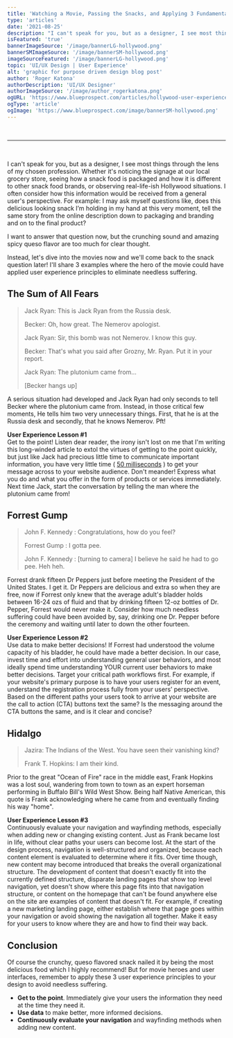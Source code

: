 ```yaml
---
title: 'Watching a Movie, Passing the Snacks, and Applying 3 Fundamental User Experience (UX) Principles'
type: 'articles'
date: '2021-08-25'
description: "I can't speak for you, but as a designer, I see most things through the lens of my chosen profession. "
isFeatured: 'true'
bannerImageSource: '/image/bannerLG-hollywood.png'
bannerSMImageSource: '/image/bannerSM-hollywood.png'
imageSourceFeatured: '/image/bannerLG-hollywood.png'
topic: 'UI/UX Design | User Experience'
alt: 'graphic for purpose driven design blog post'
author: 'Roger Katona'
authorDescription: 'UI/UX Designer'
authorImageSource: '/image/author_rogerkatona.png'
ogURL: 'https://www.blueprospect.com/articles/hollywood-user-experience-principles'
ogType: 'article'
ogImage: 'https://www.blueprospect.com/image/bannerSM-hollywood.png'
---
```

<br>

---
<br>

I can't speak for you, but as a designer, I see most things through the lens of my chosen profession. Whether it's noticing the signage at our local grocery store, seeing how a snack food is packaged and how it is different to other snack food brands, or observing real-life-ish Hollywood situations. I often consider how this information would be received from a general user's perspective.  For example: I may ask myself questions like, does this delicious looking snack I’m holding in my hand at this very moment, tell the same story from the online description down to packaging and branding and on to the final product?

I want to answer that question now, but the crunching sound and amazing spicy queso flavor are too much for clear thought.

Instead, let's dive into the movies now and we'll come back to the snack question later!  I'll share 3 examples where the hero of the movie could have applied user experience principles to eliminate needless suffering.

## The Sum of All Fears

> Jack Ryan: This is Jack Ryan from the Russia desk.
>
> Becker: Oh, how great. The Nemerov apologist.
>
> Jack Ryan: Sir, this bomb was not Nemerov. I know this guy.
>
> Becker: That's what you said after Grozny, Mr. Ryan. Put it in your report.
>
> Jack Ryan: The plutonium came from...
>
> [Becker hangs up]

A serious situation had developed and Jack Ryan had only seconds to tell Becker where the plutonium came from.  Instead, in those critical few moments,
He tells him two very unnecessary things.  First, that he is at the Russia desk and secondly, that he knows Nemerov.  Pft!

**User Experience Lesson #1**</br>
Get to the point!  Listen dear reader, the irony isn't lost on me that I'm writing this long-winded article to extol the virtues of getting to the point quickly, but just like Jack had precious little time to communicate important information, you have very little time ( [50 milliseconds](https://www.researchgate.net/publication/220208334_Attention_web_designers_You_have_50_milliseconds_to_make_a_good_first_impression_Behaviour_and_Information_Technology_252_115-126) ) to get your message across to your website audience.  Don't meander!  Express what you do and what you offer in the form of products or services immediately.   Next time Jack, start the conversation by telling the man where the plutonium came from!

## Forrest Gump

> John F. Kennedy : Congratulations, how do you feel?
>
> Forrest Gump : I gotta pee.
>
> John F. Kennedy : [turning to camera]  I believe he said he had to go pee. Heh heh.

Forrest drank fifteen Dr Peppers just before meeting the President of the United States. I get it.  Dr Peppers are delicious and extra so when they are free, now if Forrest only knew that the average adult's bladder holds between 16-24 ozs of fluid and that by drinking fifteen 12-oz bottles of Dr. Pepper, Forrest would never make it. Consider how much needless suffering could have been avoided by, say, drinking one Dr. Pepper before the ceremony and waiting until later to down the other fourteen.


**User Experience Lesson #2**</br>
Use data to make better decisions!  If Forrest had understood the volume capacity of his bladder, he could have made a better decision.  In our case, invest time and effort into understanding general user behaviors, and most ideally spend time understanding YOUR current user behaviors to make better decisions.  Target your critical path workflows first.  For example, if your website's primary purpose is to have your users register for an event, understand the registration process fully from your users’ perspective.  Based on the different paths your users took to arrive at your website are the call to action (CTA) buttons text the same?  Is the messaging around the CTA buttons the same, and is it clear and concise?

## Hidalgo

> Jazira: The Indians of the West. You have seen their vanishing kind?
>
> Frank T. Hopkins: I am their kind.

Prior to the great "Ocean of Fire" race in the middle east, Frank Hopkins was a lost soul, wandering from town to town as an expert horseman performing in Buffalo Bill's Wild West Show. Being half Native American, this quote is Frank acknowledging where he came from and eventually finding his way "home".

**User Experience Lesson #3**</br>
Continuously evaluate your navigation and wayfinding methods, especially when adding new or changing existing content.  Just as Frank became lost in life, without clear paths your users can become lost.  At the start of the design process, navigation is well-structured and organized, because each content element is evaluated to determine where it fits.  Over time though, new content may become introduced that breaks the overall organizational structure.  The development of content that doesn't exactly fit into the currently defined structure, disparate landing pages that show top level navigation, yet doesn't show where this page fits into that navigation structure, or content on the homepage that can't be found anywhere else on the site are examples of content that doesn't fit. For example, if creating a new marketing landing page, either establish where that page goes within your navigation or avoid showing the navigation all together.  Make it easy for your users to know where they are and how to find their way back.

## Conclusion
Of course the crunchy, queso flavored snack nailed it by being the most delicious food which I highly recommend! But for movie heroes and user interfaces, remember to apply these 3 user experience principles to your design to avoid needless suffering.
</br>
- **Get to the point**.  Immediately give your users the information they need at the time they need it.
- **Use data** to make better, more informed decisions.
- **Continuously evaluate your navigation** and wayfinding methods when adding new content.




